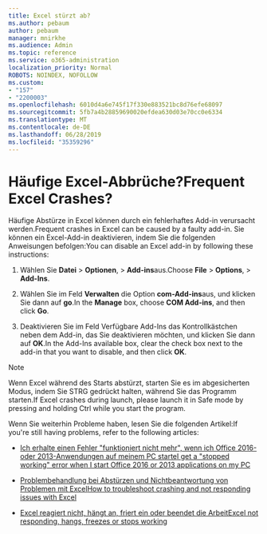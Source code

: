 ```yaml
---
title: Excel stürzt ab?
ms.author: pebaum
author: pebaum
manager: mnirkhe
ms.audience: Admin
ms.topic: reference
ms.service: o365-administration
localization_priority: Normal
ROBOTS: NOINDEX, NOFOLLOW
ms.custom:
- "157"
- "2200003"
ms.openlocfilehash: 6010d4a6e745f17f330e883521bc8d76efe68097
ms.sourcegitcommit: 5fb7a4b28859690020efdea630d03e70cc0e6334
ms.translationtype: MT
ms.contentlocale: de-DE
ms.lasthandoff: 06/28/2019
ms.locfileid: "35359296"
---
```

# <a name="frequent-excel-crashes"></a><span data-ttu-id="497f6-102">Häufige Excel-Abbrüche?</span><span class="sxs-lookup"><span data-stu-id="497f6-102">Frequent Excel Crashes?</span></span>

<span data-ttu-id="497f6-103">Häufige Abstürze in Excel können durch ein fehlerhaftes Add-in verursacht werden.</span><span class="sxs-lookup"><span data-stu-id="497f6-103">Frequent crashes in Excel can be caused by a faulty add-in.</span></span> <span data-ttu-id="497f6-104">Sie können ein Excel-Add-in deaktivieren, indem Sie die folgenden Anweisungen befolgen:</span><span class="sxs-lookup"><span data-stu-id="497f6-104">You can disable an Excel add-in by following these instructions:</span></span>
  
1. <span data-ttu-id="497f6-105">Wählen Sie **Datei** \> **Optionen**, \> **Add-ins**aus.</span><span class="sxs-lookup"><span data-stu-id="497f6-105">Choose **File** \> **Options**, \> **Add-Ins**.</span></span>

2. <span data-ttu-id="497f6-106">Wählen Sie im Feld **Verwalten** die Option **com-Add-ins**aus, und klicken Sie dann auf **go**.</span><span class="sxs-lookup"><span data-stu-id="497f6-106">In the **Manage** box, choose **COM Add-ins**, and then click **Go**.</span></span>

3. <span data-ttu-id="497f6-107">Deaktivieren Sie im Feld Verfügbare Add-Ins das Kontrollkästchen neben dem Add-in, das Sie deaktivieren möchten, und klicken Sie dann auf **OK**.</span><span class="sxs-lookup"><span data-stu-id="497f6-107">In the Add-Ins available box, clear the check box next to the add-in that you want to disable, and then click **OK**.</span></span>

> [!NOTE]
> <span data-ttu-id="497f6-108">Wenn Excel während des Starts abstürzt, starten Sie es im abgesicherten Modus, indem Sie STRG gedrückt halten, während Sie das Programm starten.</span><span class="sxs-lookup"><span data-stu-id="497f6-108">If Excel crashes during launch, please launch it in Safe mode by pressing and holding Ctrl while you start the program.</span></span>
  
<span data-ttu-id="497f6-109">Wenn Sie weiterhin Probleme haben, lesen Sie die folgenden Artikel:</span><span class="sxs-lookup"><span data-stu-id="497f6-109">If you're still having problems, refer to the following articles:</span></span>
  
- [<span data-ttu-id="497f6-110">Ich erhalte einen Fehler "funktioniert nicht mehr", wenn ich Office 2016-oder 2013-Anwendungen auf meinem PC starte</span><span class="sxs-lookup"><span data-stu-id="497f6-110">I get a "stopped working" error when I start Office 2016 or 2013 applications on my PC</span></span>](https://support.office.com/article/52bd7985-4e99-4a35-84c8-2d9b8301a2fa.aspx)

- [<span data-ttu-id="497f6-111">Problembehandlung bei Abstürzen und Nichtbeantwortung von Problemen mit Excel</span><span class="sxs-lookup"><span data-stu-id="497f6-111">How to troubleshoot crashing and not responding issues with Excel</span></span>](https://support.microsoft.com/help/2758592/how-to-troubleshoot-crashing-and-not-responding-issues-with-excel)

- [<span data-ttu-id="497f6-112">Excel reagiert nicht, hängt an, friert ein oder beendet die Arbeit</span><span class="sxs-lookup"><span data-stu-id="497f6-112">Excel not responding, hangs, freezes or stops working</span></span>](https://support.office.com/article/37e7d3c9-9e84-40bf-a805-4ca6853a1ff4.aspx)
